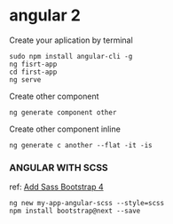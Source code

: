 # angular 2

Create your aplication by terminal

	sudo npm install angular-cli -g
	ng fisrt-app
	cd first-app
	ng serve

Create other component

	ng generate component other

Create other component inline

	ng generate c another --flat -it -is


### ANGULAR WITH SCSS
ref: [Add Sass Bootstrap 4](https://github.com/angular/angular-cli/wiki/stories-include-bootstrap)

	ng new my-app-angular-scss --style=scss
	npm install bootstrap@next --save
